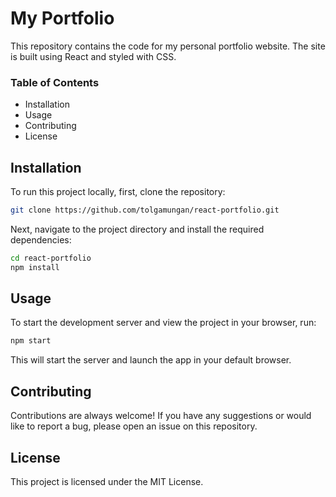 # My Portfolio

This repository contains the code for my personal portfolio website. The site is built using React and styled with CSS.

### Table of Contents
- Installation
- Usage
- Contributing
- License

## Installation
To run this project locally, first, clone the repository:

```bash
git clone https://github.com/tolgamungan/react-portfolio.git
```
Next, navigate to the project directory and install the required dependencies:
```bash
cd react-portfolio
npm install
```
## Usage
To start the development server and view the project in your browser, run:
```bash
npm start
```
This will start the server and launch the app in your default browser.


## Contributing
Contributions are always welcome! If you have any suggestions or would like to report a bug, please open an issue on this repository.

## License
This project is licensed under the MIT License.
